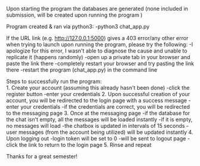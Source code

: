 

Upon starting the program the databases are generated (none included in submission, will be created upon running the program )

Program created & ran via python3: 
	-python3 chat_app.py 

If the URL link (e.g. http://127.0.0.1:5000) gives a 403 error/any other error when trying to launch upon running the program, please try the following:
	-I apologize for this error, I wasn't able to diagnose the cause and unable to replicate it (happens randomly)
	-open up a private tab in your browser and paste the link there
	-completely restart your browser and try pasting the link there 
	-restart the program (chat_app.py) in the command line 

Steps to successfully run the program:  
	1.  Create your account (assuming this already hasn't been done)
		-click the register button
		-enter your credentials 
	2. Upon successful creation of your account, you will be redirected to the login page with a success message
		-enter your credentials
		-if the credentials are correct, you will be redirected to the messaging page 
	3. Once at the messaging page 
		-if the database for the chat isn't empty, all the messages will be loaded instantly 
		-if it is empty, no messages will load
		-the chatbox is updated in intervals of 15 seconds
		-user messages (from the account being utilized) will be updated instantly
	4. Upon logging out
		-login token will be set to 0
		-will be sent to logout page 
			-click the link to return to the login page
	5. Rinse and repeat 

Thanks for a great semester! 
